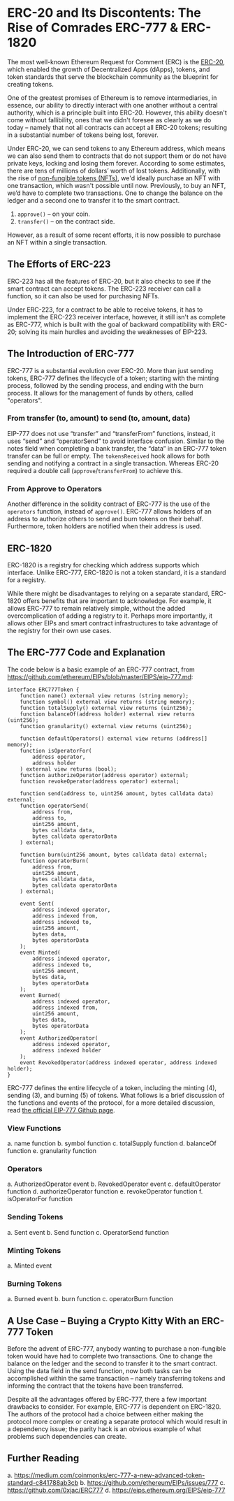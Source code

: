 # ERC-20 and Its Discontents: The Rise of Comrades ERC-777 & ERC-1820

The most well-known Ethereum Request for Comment (ERC) is the [ERC-20](https://en.wikipedia.org/wiki/ERC20), which enabled the growth of Decentralized Apps (dApps), tokens, and token standards that serve the blockchain community as the blueprint for creating tokens.

One of the greatest promises of Ethereum is to remove intermediaries, in essence, our ability to directly interact with one another without a central authority, which is a principle built into ERC-20. However, this ability doesn't come without fallibility, ones that we didn't foresee as clearly as we do today – namely that not all contracts can accept all ERC-20 tokens; resulting in a substantial number of tokens being lost, forever.

Under ERC-20, we can send tokens to any Ethereum address, which means we can also send them to contracts that do not support them or do not have private keys, locking and losing them forever. According to some estimates, there are tens of millions of dollars’ worth of lost tokens. Additionally, with the rise of [non-fungible tokens (NFTs)](https://kauri.io/article/028ff6bf2fa0432191371e6d39398ba6/v1/cute-kitties-and-where-to-find-them-an-introduction-to-non-fungible-tokens), we'd ideally purchase an NFT with one transaction, which wasn't possible until now. Previously, to buy an NFT, we’d have to complete two transactions. One to change the balance on the ledger and a second one to transfer it to the smart contract.

1.  `approve()` – on your coin.
2.  `transfer()` – on the contract side.

However, as a result of some recent efforts, it is now possible to purchase an NFT within a single transaction.

## The Efforts of ERC-223

ERC-223 has all the features of ERC-20, but it also checks to see if the smart contract can accept tokens. The ERC-223 receiver can call a function, so it can also be used for purchasing NFTs.

Under ERC-223, for a contract to be able to receive tokens, it has to implement the ERC-223 receiver interface, however, it still isn't as complete as ERC-777, which is built with the goal of backward compatibility with ERC-20; solving its main hurdles and avoiding the weaknesses of EIP-223.

## The Introduction of ERC-777

ERC-777 is a substantial evolution over ERC-20. More than just sending tokens, ERC-777 defines the lifecycle of a token; starting with the minting process, followed by the sending process, and ending with the burn process. It allows for the management of funds by others, called "operators".

### From transfer (to, amount) to send (to, amount, data)

EIP-777 does not use “transfer” and “transferFrom” functions, instead, it uses “send” and “operatorSend” to avoid interface confusion.
Similar to the notes field when completing a bank transfer, the “data” in an ERC-777 token transfer can be full or empty. The `tokensReceived` hook allows for both sending and notifying a contract in a single transaction. Whereas ERC-20 required a double call (`approve`/`transferFrom`) to achieve this.

### From Approve to Operators

Another difference in the solidity contract of ERC-777 is the use of the `operators` function, instead of `approve()`. ERC-777 allows holders of an address to authorize others to send and burn tokens on their behalf. Furthermore, token holders are notified when their address is used.

## ERC-1820

ERC-1820 is a registry for checking which address supports which interface. Unlike ERC-777, ERC-1820 is not a token standard, it is a standard for a registry.

While there might be disadvantages to relying on a separate standard, ERC-1820 offers benefits that are important to acknowledge. For example, it allows ERC-777 to remain relatively simple, without the added overcomplication of adding a registry to it. Perhaps more importantly, it allows other EIPs and smart contract infrastructures to take advantage of the registry for their own use cases.

## The ERC-777 Code and Explanation

The code below is a basic example of an ERC-777 contract, from <https://github.com/ethereum/EIPs/blob/master/EIPS/eip-777.md>:

```solidity
interface ERC777Token {
    function name() external view returns (string memory);
    function symbol() external view returns (string memory);
    function totalSupply() external view returns (uint256);
    function balanceOf(address holder) external view returns (uint256);
    function granularity() external view returns (uint256);

    function defaultOperators() external view returns (address[] memory);
    function isOperatorFor(
        address operator,
        address holder
    ) external view returns (bool);
    function authorizeOperator(address operator) external;
    function revokeOperator(address operator) external;

    function send(address to, uint256 amount, bytes calldata data) external;
    function operatorSend(
        address from,
        address to,
        uint256 amount,
        bytes calldata data,
        bytes calldata operatorData
    ) external;

    function burn(uint256 amount, bytes calldata data) external;
    function operatorBurn(
        address from,
        uint256 amount,
        bytes calldata data,
        bytes calldata operatorData
    ) external;

    event Sent(
        address indexed operator,
        address indexed from,
        address indexed to,
        uint256 amount,
        bytes data,
        bytes operatorData
    );
    event Minted(
        address indexed operator,
        address indexed to,
        uint256 amount,
        bytes data,
        bytes operatorData
    );
    event Burned(
        address indexed operator,
        address indexed from,
        uint256 amount,
        bytes data,
        bytes operatorData
    );
    event AuthorizedOperator(
        address indexed operator,
        address indexed holder
    );
    event RevokedOperator(address indexed operator, address indexed holder);
}
```

ERC-777 defines the entire lifecycle of a token, including the minting (4), sending (3), and burning (5) of tokens. What follows is a brief discussion of the functions and events of the protocol, for a more detailed discussion, read [the official EIP-777 Github page](https://github.com/ethereum/EIPs/blob/master/EIPS/eip-777.md).

### View Functions

a.	name function
b.	symbol function
c.	totalSupply function
d.	balanceOf function
e.	granularity function

### Operators

a.	AuthorizedOperator event
b.	RevokedOperator event
c.	defaultOperator function
d.	authorizeOperator function
e.	revokeOperator function
f.	isOperatorFor function

### Sending Tokens

a.	Sent event
b.	Send function
c.	OperatorSend function

### Minting Tokens

a.	Minted event

### Burning Tokens

a.	Burned event
b.	burn function
c.	operatorBurn function

## A Use Case – Buying a Crypto Kitty With an ERC-777 Token

Before the advent of ERC-777, anybody wanting to purchase a non-fungible token would have had to complete two transactions. One to change the balance on the ledger and the second to transfer it to the smart contract. Using the data field in the send function, now both tasks can be accomplished within the same transaction – namely transferring tokens and informing the contract that the tokens have been transferred.

Despite all the advantages offered by ERC-777, there a few important drawbacks to consider. For example, ERC-777 is dependent on ERC-1820. The authors of the protocol had a choice between either making the protocol more complex or creating a separate protocol which would result in a dependency issue; the parity hack is an obvious example of what problems such dependencies can create.


## Further Reading

a.	https://medium.com/coinmonks/erc-777-a-new-advanced-token-standard-c841788ab3cb
b.	https://github.com/ethereum/EIPs/issues/777
c.	https://github.com/0xjac/ERC777
d.  https://eips.ethereum.org/EIPS/eip-777
